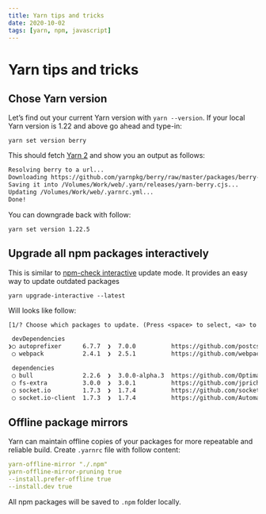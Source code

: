 ```yaml
---
title: Yarn tips and tricks
date: 2020-10-02
tags: [yarn, npm, javascript]
---
```


# Yarn tips and tricks

## Chose Yarn version

Let’s find out your current Yarn version with `yarn --version`. 
If your local Yarn version is 1.22 and above go ahead and type-in:

```shell
yarn set version berry
```

This should fetch [Yarn 2](https://yarnpkg.com/) and show you an output as follows:

```txt
Resolving berry to a url...
Downloading https://github.com/yarnpkg/berry/raw/master/packages/berry-cli/bin/berry.js...
Saving it into /Volumes/Work/web/.yarn/releases/yarn-berry.cjs...
Updating /Volumes/Work/web/.yarnrc.yml...
Done!
```

You can downgrade back with follow:

```shell
yarn set version 1.22.5
```

## Upgrade all npm packages interactively

This is similar to [npm-check interactive](https://www.npmjs.com/package/npm-check-interactive) update mode. 
It provides an easy way to update outdated packages


```shell
yarn upgrade-interactive --latest 
```

Will looks like follow:

```txt
[1/? Choose which packages to update. (Press <space> to select, <a> to toggle all, <i> to inverse selection)

 devDependencies
❯◯ autoprefixer      6.7.7  ❯  7.0.0          https://github.com/postcss/autoprefixer#readme
 ◯ webpack           2.4.1  ❯  2.5.1          https://github.com/webpack/webpack

 dependencies
 ◯ bull              2.2.6  ❯  3.0.0-alpha.3  https://github.com/OptimalBits/bull#readme
 ◯ fs-extra          3.0.0  ❯  3.0.1          https://github.com/jprichardson/node-fs-extra
 ◯ socket.io         1.7.3  ❯  1.7.4          https://github.com/socketio/socket.io#readme
 ◯ socket.io-client  1.7.3  ❯  1.7.4          https://github.com/Automattic/socket.io-client#readme

```

## Offline package mirrors

Yarn can maintain offline copies of your packages for more repeatable and reliable build.
Create `.yarnrc` file with follow content:

```yaml
yarn-offline-mirror "./.npm"
yarn-offline-mirror-pruning true
--install.prefer-offline true
--install.dev true
```

All npm packages will be saved to `.npm` folder locally.
